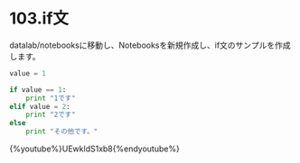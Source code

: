# 103.if文

datalab/notebooksに移動し、Notebooksを新規作成し、if文のサンプルを作成します。

```python
value = 1

if value == 1:
	print "1です"
elif value = 2:
	print "2です"
else 
	print "その他です。"
```

{%youtube%}UEwkldS1xb8{%endyoutube%}
